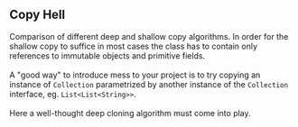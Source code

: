 ## Copy Hell

Comparison of different deep and shallow copy algorithms.
In order for the shallow copy to suffice in most cases the class has to contain only references to immutable objects and primitive fields.<br/><br/>
A "good way" to introduce mess to your project is to try copying an instance of `Collection` parametrized by another instance of the `Collection` interface, eg. `List<List<String>>`.<br/><br/>
Here a well-thought deep cloning algorithm must come into play.